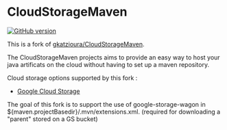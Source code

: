 # CloudStorageMaven
[![GitHub version](https://d25lcipzij17d.cloudfront.net/badge.svg?id=gh&type=6&v=1.5&x2=0)](http://badge.fury.io/gh/boennemann%2Fbadges)

This is a fork of [gkatzioura/CloudStorageMaven](https://github.com/gkatzioura/CloudStorageMaven).

The CloudStorageMaven projects aims to provide an easy way to host your java artificats on the cloud without having to set up a maven repository.

Cloud storage options supported by this fork :
* [Google Cloud Storage](https://github.com/gkatzioura/CloudStorageMaven/tree/master/GoogleStorageWagon)

The goal of this fork is to support the use of google-storage-wagon in ${maven.projectBasedir}/.mvn/extensions.xml.
(required for downloading a "parent" stored on a GS bucket) 